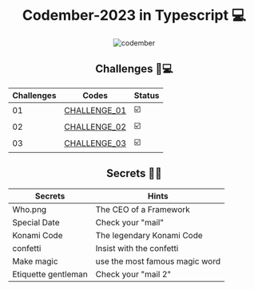 <div align="center">

# Codember-2023 in Typescript 💻

![codember](https://github.com/Jose-Familia/Codember-2023/assets/128924389/df8ef421-0188-45f0-92fb-ba04a64c94e7)
  
## Challenges 🚀💻

| Challenges | Codes| Status |
|------------|------------|------------|
| 01 | [CHALLENGE_01](https://github.com/Jose-Familia/Codember-2023/blob/main/Challenges/Challenge1.ts)  | ☑️  |
| 02 | [CHALLENGE_02](https://github.com/Jose-Familia/Codember-2023/blob/main/Challenges/Challenge2.ts)  | ☑️  |
| 03 | [CHALLENGE_03](https://github.com/Jose-Familia/Codember-2023/blob/main/Challenges/Challenge3.ts)  | ☑️  |

## Secrets 🤫🔐

| Secrets | Hints |
|---------|-------|
| Who.png | The CEO of a Framework |
| Special Date | Check your "mail" |
| Konami Code | The legendary Konami Code |
| confetti | Insist with the confetti |
| Make magic | use the most famous magic word |
| Etiquette gentleman | Check your "mail 2" |

</div>
